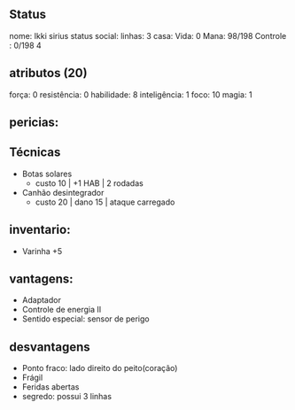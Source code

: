 ## Status
nome: Ikki sirius
status social:
linhas: 3
casa:
Vida: 0
Mana: 98/198
Controle : 0/198
4
## atributos (20)
força: 0
resistência: 0
habilidade: 8
inteligência: 1
foco: 10
magia: 1

## pericias:
## Técnicas
- Botas solares
	- custo 10 | +1 HAB | 2 rodadas
- Canhão desintegrador 
	- custo 20 | dano 15 | ataque carregado

## inventario:
- Varinha +5

## vantagens:
- Adaptador
- Controle de energia II
- Sentido especial: sensor de perigo

## desvantagens
- Ponto fraco: lado direito do peito(coração)
- Frágil
- Feridas abertas
- segredo: possui 3 linhas
